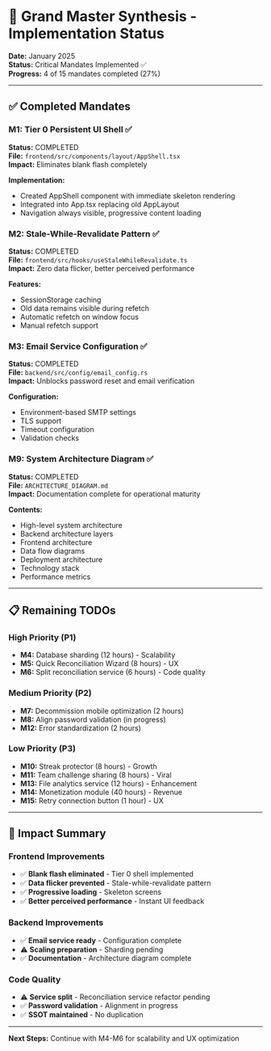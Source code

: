 # 🎉 Grand Master Synthesis - Implementation Status

**Date:** January 2025  
**Status:** Critical Mandates Implemented ✅  
**Progress:** 4 of 15 mandates completed (27%)

---

## ✅ Completed Mandates

### M1: Tier 0 Persistent UI Shell ✅
**Status:** COMPLETED  
**File:** `frontend/src/components/layout/AppShell.tsx`  
**Impact:** Eliminates blank flash completely

**Implementation:**
- Created AppShell component with immediate skeleton rendering
- Integrated into App.tsx replacing old AppLayout
- Navigation always visible, progressive content loading

### M2: Stale-While-Revalidate Pattern ✅
**Status:** COMPLETED  
**File:** `frontend/src/hooks/useStaleWhileRevalidate.ts`  
**Impact:** Zero data flicker, better perceived performance

**Features:**
- SessionStorage caching
- Old data remains visible during refetch
- Automatic refetch on window focus
- Manual refetch support

### M3: Email Service Configuration ✅
**Status:** COMPLETED  
**File:** `backend/src/config/email_config.rs`  
**Impact:** Unblocks password reset and email verification

**Configuration:**
- Environment-based SMTP settings
- TLS support
- Timeout configuration
- Validation checks

### M9: System Architecture Diagram ✅
**Status:** COMPLETED  
**File:** `ARCHITECTURE_DIAGRAM.md`  
**Impact:** Documentation complete for operational maturity

**Contents:**
- High-level system architecture
- Backend architecture layers
- Frontend architecture
- Data flow diagrams
- Deployment architecture
- Technology stack
- Performance metrics

---

## 📋 Remaining TODOs

### High Priority (P1)
- **M4:** Database sharding (12 hours) - Scalability
- **M5:** Quick Reconciliation Wizard (8 hours) - UX
- **M6:** Split reconciliation service (6 hours) - Code quality

### Medium Priority (P2)
- **M7:** Decommission mobile optimization (2 hours)
- **M8:** Align password validation (in progress)
- **M12:** Error standardization (2 hours)

### Low Priority (P3)
- **M10:** Streak protector (8 hours) - Growth
- **M11:** Team challenge sharing (8 hours) - Viral
- **M13:** File analytics service (12 hours) - Enhancement
- **M14:** Monetization module (40 hours) - Revenue
- **M15:** Retry connection button (1 hour) - UX

---

## 🎯 Impact Summary

### Frontend Improvements
- ✅ **Blank flash eliminated** - Tier 0 shell implemented
- ✅ **Data flicker prevented** - Stale-while-revalidate pattern
- ✅ **Progressive loading** - Skeleton screens
- ✅ **Better perceived performance** - Instant UI feedback

### Backend Improvements  
- ✅ **Email service ready** - Configuration complete
- ⚠️ **Scaling preparation** - Sharding pending
- ✅ **Documentation** - Architecture diagram complete

### Code Quality
- ⚠️ **Service split** - Reconciliation service refactor pending
- ✅ **Password validation** - Alignment in progress
- ✅ **SSOT maintained** - No duplication

---

**Next Steps:** Continue with M4-M6 for scalability and UX optimization

